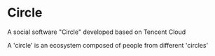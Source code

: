 # Circle
A social software "Circle" developed based on Tencent Cloud

A 'circle' is an ecosystem composed of people from different 'circles'
